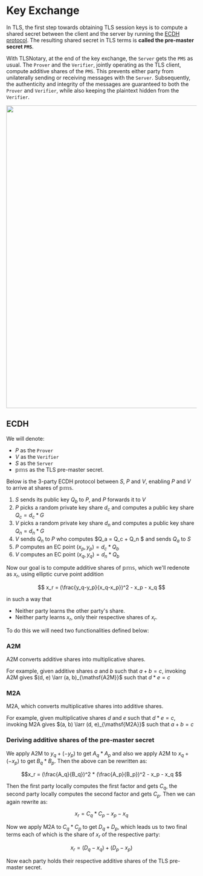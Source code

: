 # Key Exchange

In TLS, the first step towards obtaining TLS session keys is to compute a shared secret between the client and the server by running the [ECDH protocol](https://en.wikipedia.org/wiki/Elliptic-curve_Diffie–Hellman). The resulting shared secret in TLS terms is **called the pre-master secret `PMS`**.

With TLSNotary, at the end of the key exchange, the `Server` gets the `PMS` as usual. The `Prover` and the `Verifier`, jointly operating as the TLS client, compute additive shares of the `PMS`. This prevents either party from unilaterally sending or receiving messages with the `Server`. Subsequently, the authenticity and integrity of the messages are guaranteed to both the `Prover` and `Verifier`, while also keeping the plaintext hidden from the `Verifier`.

<div class="aligncenter"><img src="../diagrams/key_exchange.svg" width="800"></div>

## ECDH

We will denote:

- $P$ as the `Prover`
- $V$ as the `Verifier`
- $S$ as the `Server`
- $\mathbb{pms}$ as the TLS pre-master secret.

Below is the 3-party ECDH protocol between $S$, $P$ and $V$, enabling $P$ and $V$ to arrive at shares of $\mathbb{pms}$.


1. $S$ sends its public key $Q_b$ to $P$, and $P$ forwards it to $V$
2. $P$ picks a random private key share $d_c$ and computes a public key share $Q_c = d_c * G$
3. $V$ picks a random private key share $d_n$ and computes a public key share $Q_n = d_n * G$
4. $V$ sends $Q_n$ to $P$ who computes $Q_a = Q_c + Q_n $ and sends $Q_a$ to $S$
5. $P$ computes an EC point $(x_p, y_p) = d_c * Q_b$
6. $V$ computes an EC point $(x_q, y_q) = d_n * Q_b$

Now our goal is to compute additive shares of $\mathbb{pms}$, which we'll redenote as $x_r$, using elliptic curve point addition

$$ x_r = (\frac{y_q-y_p}{x_q-x_p})^2 - x_p - x_q $$

in such a way that

- Neither party learns the other party's share.
- Neither party learns $x_r$, only their respective shares of $x_r$.

To do this we will need two functionalities defined below:

### A2M

$\mathsf{A2M}$ converts additive shares into multiplicative shares.

For example, given additive shares $a$ and $b$ such that $a + b = c$, invoking $\mathsf{A2M}$ gives $(d, e) \larr (a, b)_{\mathsf{A2M}}$ such that $d * e = c$

### M2A

$\mathsf{M2A}$, which converts multiplicative shares into additive shares.

For example, given multiplicative shares $d$ and $e$ such that $d * e = c$, invoking $\mathsf{M2A}$ gives $(a, b) \larr (d, e)_{\mathsf{M2A}}$ such that $a + b = c$

### Deriving additive shares of the pre-master secret

We apply $\mathsf{A2M}$ to $y_q + (-y_p)$ to get $A_q * A_p$ and also we apply $\mathsf{A2M}$ to $x_q + (-x_p)$ to get $B_q * B_p$. Then the above can be rewritten as:

$$x_r = (\frac{A_q}{B_q})^2 * (\frac{A_p}{B_p})^2 - x_p - x_q $$

Then the first party locally computes the first factor and gets $C_q$, the second party locally computes the second factor and gets $C_p$. Then we can again rewrite as:

$$x_r = C_q * C_p - x_p - x_q $$

Now we apply $\mathsf{M2A}$ to $C_q * C_p$ to get $D_q + D_p$, which leads us to two final terms each of which is the share of $x_r$ of the respective party:

$$x_r = (D_q - x_q) + (D_p - x_p)$$

Now each party holds their respective additive shares of the TLS pre-master secret.
